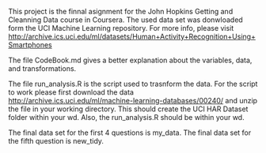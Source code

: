 This project is the finnal asignment for the John Hopkins Getting and Cleanning Data course in Coursera.
The used data set was donwloaded form the UCI Machine Learning repository.
For more info, please visit
http://archive.ics.uci.edu/ml/datasets/Human+Activity+Recognition+Using+Smartphones

The file CodeBook.md gives a better explanation about the variables, data, and transformations.

The file run_analysis.R is the script used to trasnform the data.
For the script to work please first download the data
http://archive.ics.uci.edu/ml/machine-learning-databases/00240/
and unzip the file in your working directory.
This should create the UCI HAR Dataset folder within your wd.
Also, the run_analysis.R should be within your wd.

The final data set for the first 4 questions is my_data.
The final data set for the fifth question is new_tidy.